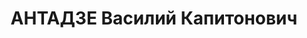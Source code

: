 ---
title: АНТАДЗЕ Василий Капитонович
description: "Род. в 1900, грузин. \n  Осужден Тройкой при НКВД ГССР 02.12.1937. Мера\
  \ наказания: расстрел с конфискацией личного имущества"
---